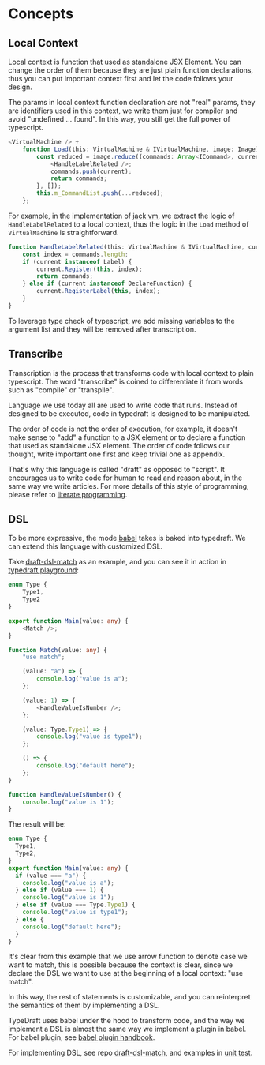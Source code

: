 # Concepts

## Local Context

Local context is function that used as standalone JSX Element. You can change the order of them because they are just plain function declarations, thus you can put important context first and let the code follows your design.

The params in local context function declaration are not "real" params, they are identifiers used in this context, we write them just for compiler and avoid "undefined ... found". In this way, you still get the full power of typescript.

```typescript
<VirtualMachine /> +
    function Load(this: VirtualMachine & IVirtualMachine, image: Image) {
        const reduced = image.reduce((commands: Array<ICommand>, current: ICommand) => {
            <HandleLabelRelated />;
            commands.push(current);
            return commands;
        }, []);
        this.m_CommandList.push(...reduced);
    };
```

For example, in the implementation of [jack vm](https://github.com/mistlog/jack-vm/blob/master/source-view/core/vm.md#load), we extract the logic of ```HandleLabelRelated``` to a local context, thus the logic in the ```Load``` method of ```VirtualMachine``` is straightforward.

```typescript
function HandleLabelRelated(this: VirtualMachine & IVirtualMachine, current: ICommand, commands: Array<ICommand>) {
    const index = commands.length;
    if (current instanceof Label) {
        current.Register(this, index);
        return commands;
    } else if (current instanceof DeclareFunction) {
        current.RegisterLabel(this, index);
    }
}
```

To leverage type check of typescript, we add missing variables to the argument list and they will be removed after transcription.

## Transcribe

Transcription is the process that transforms code with local context to plain typescript. The word "transcribe" is coined to differentiate it from words such as "compile" or "transpile".

Language we use today all are used to write code that runs. Instead of designed to be executed, code in typedraft is designed to be manipulated. 

The order of code is not the order of execution, for example, it doesn't make sense to "add" a function to a JSX element or to declare a function that used as standalone JSX element. The order of code follows our thought, write important one first and keep trivial one as appendix.

That's why this language is called "draft" as opposed to "script". It encourages us to write code for human to read and reason about, in the same way we write articles. For more details of this style of programming, please refer to [literate programming](https://en.wikipedia.org/wiki/Literate_programming).

## DSL

To be more expressive, the mode [babel](https://babeljs.io/) takes is baked into typedraft. We can extend this language with customized DSL. 

Take [draft-dsl-match](https://github.com/mistlog/draft-dsl-match) as an example, and you can see it in action in [typedraft playground](https://mistlog.github.io/typedraft-playground/):

```typescript
enum Type {
    Type1,
    Type2
}

export function Main(value: any) {
    <Match />;
}

function Match(value: any) {
    "use match";

    (value: "a") => {
        console.log("value is a");
    };

    (value: 1) => {
        <HandleValueIsNumber />;
    };

    (value: Type.Type1) => {
        console.log("value is type1");
    };

    () => {
        console.log("default here");
    };
}

function HandleValueIsNumber() {
    console.log("value is 1");
}

```

The result will be:

```typescript
enum Type {
  Type1,
  Type2,
}
export function Main(value: any) {
  if (value === "a") {
    console.log("value is a");
  } else if (value === 1) {
    console.log("value is 1");
  } else if (value === Type.Type1) {
    console.log("value is type1");
  } else {
    console.log("default here");
  }
}
```

It's clear from this example that we use arrow function to denote case we want to match, this is possible because the context is clear, since we declare the DSL we want to use at the beginning of a local context: "use match".

In this way, the rest of statements is customizable, and you can reinterpret the semantics of them by implementing a DSL. 

TypeDraft uses babel under the hood to transform code, and the way we implement a DSL is almost the same way we implement a plugin in babel. For babel plugin, see [babel plugin handbook](https://github.com/jamiebuilds/babel-handbook/blob/master/translations/en/plugin-handbook.md#toc-get-the-path-of-a-sub-node). 

For implementing DSL, see repo [draft-dsl-match](https://github.com/mistlog/draft-dsl-match), and examples in [unit test](https://github.com/mistlog/typedraft/blob/0.1.9/test/plug-in/plugin.test.ts#L178).